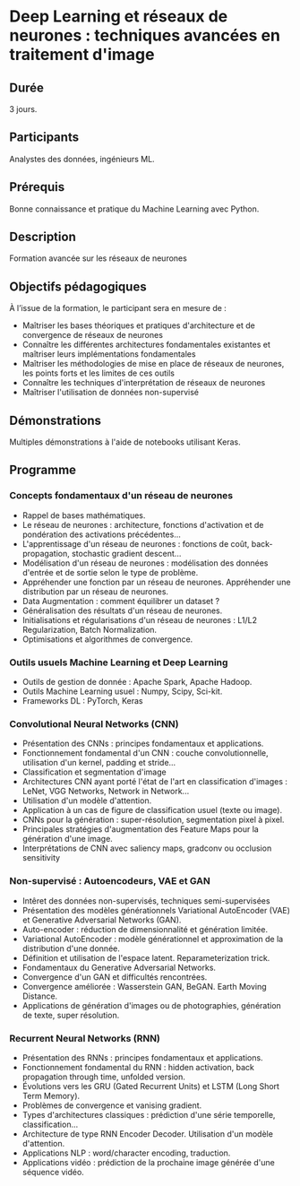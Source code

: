 # Deep Learning et réseaux de neurones : techniques avancées en traitement d'image

## Durée

3 jours.

## Participants

Analystes des données, ingénieurs ML.

## Prérequis

Bonne connaissance et pratique du Machine Learning avec Python.

## Description

Formation avancée sur les réseaux de neurones

## Objectifs pédagogiques

À l’issue de la formation, le participant sera en mesure de :

- Maîtriser les bases théoriques et pratiques d'architecture et de convergence de réseaux de neurones
- Connaître les différentes architectures fondamentales existantes et maîtriser leurs implémentations fondamentales
- Maîtriser les méthodologies de mise en place de réseaux de neurones, les points forts et les limites de ces outils
- Connaître les techniques  d'interprétation de réseaux de neurones
- Maîtriser l'utilisation de données non-supervisé

## Démonstrations

Multiples démonstrations à l'aide de notebooks utilisant Keras.

## Programme

### Concepts fondamentaux d'un réseau de neurones

- Rappel de bases mathématiques.
- Le réseau de neurones : architecture, fonctions d'activation et de pondération des activations précédentes...
- L'apprentissage d'un réseau de neurones : fonctions de coût, back-propagation, stochastic gradient descent...
- Modélisation d'un réseau de neurones : modélisation des données d'entrée et de sortie selon le type de problème.
- Appréhender une fonction par un réseau de neurones. Appréhender une distribution par un réseau de neurones.
- Data Augmentation : comment équilibrer un dataset ?
- Généralisation des résultats d'un réseau de neurones.
- Initialisations et régularisations d'un réseau de neurones : L1/L2 Regularization, Batch Normalization.
- Optimisations et algorithmes de convergence.

### Outils usuels Machine Learning et Deep Learning

- Outils de gestion de donnée : Apache Spark, Apache Hadoop.
- Outils Machine Learning usuel : Numpy, Scipy, Sci-kit.
- Frameworks DL : PyTorch, Keras

### Convolutional Neural Networks (CNN)
- Présentation des CNNs : principes fondamentaux et applications.
- Fonctionnement fondamental d'un CNN : couche convolutionnelle, utilisation d'un kernel, padding et stride...
- Classification et segmentation d'image
- Architectures CNN ayant porté l'état de l'art en classification d'images : LeNet, VGG Networks, Network in Network...
- Utilisation d'un modèle d'attention.
- Application à un cas de figure de classification usuel (texte ou image).
- CNNs pour la génération : super-résolution, segmentation pixel à pixel.
- Principales stratégies d'augmentation des Feature Maps pour la génération d'une image.
- Interprétations de CNN avec saliency maps, gradconv ou occlusion sensitivity

### Non-supervisé : Autoencodeurs, VAE et GAN
- Intêret des données non-supervisés, techniques semi-supervisées
- Présentation des modèles générationnels Variational AutoEncoder (VAE) et Generative Adversarial Networks (GAN).
- Auto-encoder : réduction de dimensionnalité et génération limitée.
- Variational AutoEncoder : modèle générationnel et approximation de la distribution d'une donnée.
- Définition et utilisation de l'espace latent. Reparameterization trick.
- Fondamentaux du Generative Adversarial Networks.
- Convergence d'un GAN et difficultés rencontrées.
- Convergence améliorée : Wasserstein GAN, BeGAN. Earth Moving Distance.
- Applications de génération d'images ou de photographies, génération de texte, super résolution.

### Recurrent Neural Networks (RNN)
- Présentation des RNNs : principes fondamentaux et applications.
- Fonctionnement fondamental du RNN : hidden activation, back propagation through time, unfolded version.
- Évolutions vers les GRU (Gated Recurrent Units) et LSTM (Long Short Term Memory).
- Problèmes de convergence et vanising gradient.
- Types d'architectures classiques : prédiction d'une série temporelle, classification...
- Architecture de type RNN Encoder Decoder. Utilisation d'un modèle d'attention.
- Applications NLP : word/character encoding, traduction.
- Applications vidéo : prédiction de la prochaine image générée d'une séquence vidéo.
